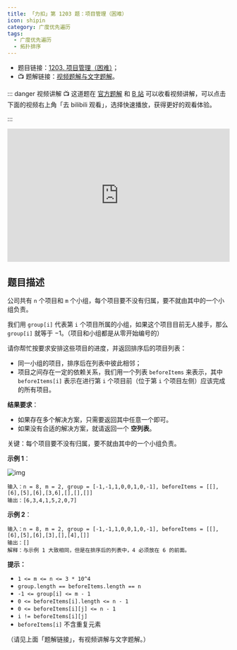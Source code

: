 ```yaml
---
title: 「力扣」第 1203 题：项目管理（困难）
icon: shipin
category: 广度优先遍历
tags:
  - 广度优先遍历
  - 拓扑排序
---
```


- 题目链接：[1203. 项目管理（困难）](https://leetcode-cn.com/problems/sort-items-by-groups-respecting-dependencies/)；
- :tv: 题解链接：[视频题解与文字题解](https://leetcode-cn.com/problems/sort-items-by-groups-respecting-dependencies/solution/1203-xiang-mu-guan-li-by-leetcode-t63b/)。

::: danger 视频讲解
:tv: 这道题在 [官方题解](https://leetcode-cn.com/problems/sort-items-by-groups-respecting-dependencies/solution/1203-xiang-mu-guan-li-by-leetcode-t63b/) 和 [B 站](https://www.bilibili.com/video/BV1iy4y1m7ye) 可以收看视频讲解，可以点击下面的视频右上角「去 bilibili 观看」，选择快速播放，获得更好的观看体验。

:::

<div style="position: relative; padding: 30% 45%;">
<iframe style="position: absolute; width: 100%; height: 100%; left: 0; top: 0;" src="https:////player.bilibili.com/player.html?aid=798749392&bvid=BV1iy4y1m7ye&cid=284091196&page=1" frameborder="no" scrolling="no"></iframe>
</div>

## 题目描述

公司共有 `n` 个项目和 `m` 个小组，每个项目要不没有归属，要不就由其中的一个小组负责。

我们用 `group[i]` 代表第 `i` 个项目所属的小组，如果这个项目目前无人接手，那么 `group[i]` 就等于 $-1$。（项目和小组都是从零开始编号的）

请你帮忙按要求安排这些项目的进度，并返回排序后的项目列表：

- 同一小组的项目，排序后在列表中彼此相邻；
- 项目之间存在一定的依赖关系，我们用一个列表 `beforeItems` 来表示，其中 `beforeItems[i]` 表示在进行第 `i` 个项目前（位于第 `i` 个项目左侧）应该完成的所有项目。

**结果要求**：

- 如果存在多个解决方案，只需要返回其中任意一个即可。
- 如果没有合适的解决方案，就请返回一个 **空列表**。

关键：每个项目要不没有归属，要不就由其中的一个小组负责。

**示例 1**：

![img](https://assets.leetcode-cn.com/aliyun-lc-upload/uploads/2019/09/22/1359_ex1.png)

```
输入：n = 8, m = 2, group = [-1,-1,1,0,0,1,0,-1], beforeItems = [[],[6],[5],[6],[3,6],[],[],[]]
输出：[6,3,4,1,5,2,0,7]
```

**示例 2**：

```
输入：n = 8, m = 2, group = [-1,-1,1,0,0,1,0,-1], beforeItems = [[],[6],[5],[6],[3],[],[4],[]]
输出：[]
解释：与示例 1 大致相同，但是在排序后的列表中，4 必须放在 6 的前面。
```

**提示：**

- `1 <= m <= n <= 3 * 10^4`
- `group.length == beforeItems.length == n`
- `-1 <= group[i] <= m - 1`
- `0 <= beforeItems[i].length <= n - 1`
- `0 <= beforeItems[i][j] <= n - 1`
- `i != beforeItems[i][j]`
- `beforeItems[i]` 不含重复元素

（请见上面「题解链接」，有视频讲解与文字题解。）
